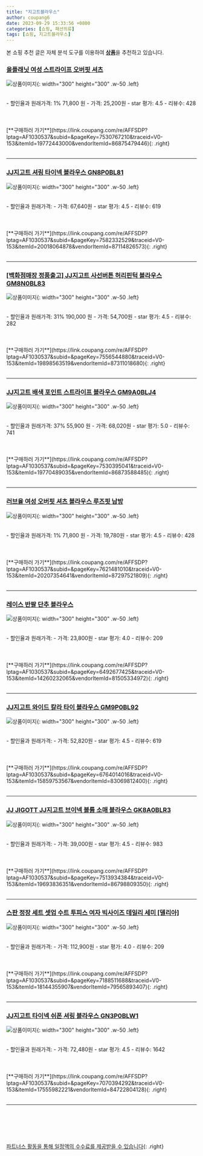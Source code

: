 ```yaml
---
title: "지고트블라우스"
author: coupang6
date: 2023-09-29 15:33:56 +0800
categories: [쇼핑, 패션의류]
tags: [쇼핑, 지고트블라우스]
---
```


본 쇼핑 추천 글은 자체 분석 도구를 이용하여 [**상품**](https://link.coupang.com/a/bao1ui)을 추천하고 있습니다.

### [올플래닛 여성 스트라이프 오버핏 셔츠](https://link.coupang.com/re/AFFSDP?lptag=AF1030537&subid=&pageKey=7530767210&traceid=V0-153&itemId=19772443000&vendorItemId=86875479446)

![상품이미지](https://thumbnail9.coupangcdn.com/thumbnails/remote/230x230ex/image/vendor_inventory/bcc5/50b4012cac4e5f1e5194640727d8451084438329fda414f7b91f98e9a5c7.jpg){: width="300" height="300" .w-50 .left}


<br>
- 할인율과 원래가격: 1%  71,800   원
- 가격: 25,200원
- star 평가: 4.5
- 리뷰수: 428
<br>
<br>
<br>
<br>
[**구매하러 가기**](https://link.coupang.com/re/AFFSDP?lptag=AF1030537&subid=&pageKey=7530767210&traceid=V0-153&itemId=19772443000&vendorItemId=86875479446){: .right}
<br>
<br>

---

### [JJ지고트 셔링 타이넥 블라우스 GN8P0BL81](https://link.coupang.com/re/AFFSDP?lptag=AF1030537&subid=&pageKey=7582332529&traceid=V0-153&itemId=20018064878&vendorItemId=87114826573)

![상품이미지](https://thumbnail10.coupangcdn.com/thumbnails/remote/230x230ex/image/vendor_inventory/956c/10fc8f309495be9a9feac8c0ec25db629c0c20a6cac326bbc93eac92684c.jpg){: width="300" height="300" .w-50 .left}


<br>
- 할인율과 원래가격: 
- 가격: 67,640원
- star 평가: 4.5
- 리뷰수: 619
<br>
<br>
<br>
<br>
[**구매하러 가기**](https://link.coupang.com/re/AFFSDP?lptag=AF1030537&subid=&pageKey=7582332529&traceid=V0-153&itemId=20018064878&vendorItemId=87114826573){: .right}
<br>
<br>

---

### [[백화점매장 정품출고] JJ지고트 사선버튼 허리핀턱 블라우스 GM8N0BL83](https://link.coupang.com/re/AFFSDP?lptag=AF1030537&subid=&pageKey=7556544880&traceid=V0-153&itemId=19898563519&vendorItemId=87311018680)

![상품이미지](https://thumbnail9.coupangcdn.com/thumbnails/remote/230x230ex/image/vendor_inventory/940d/256eff426d92af7f21c0293e1a93283a74428edf287b148cab8d3bc4d259.jpg){: width="300" height="300" .w-50 .left}


<br>
- 할인율과 원래가격: 31%  190,000   원
- 가격: 54,700원
- star 평가: 4.5
- 리뷰수: 282
<br>
<br>
<br>
<br>
[**구매하러 가기**](https://link.coupang.com/re/AFFSDP?lptag=AF1030537&subid=&pageKey=7556544880&traceid=V0-153&itemId=19898563519&vendorItemId=87311018680){: .right}
<br>
<br>

---

### [JJ지고트 배색 포인트 스트라이프 블라우스 GM9A0BLJ4](https://link.coupang.com/re/AFFSDP?lptag=AF1030537&subid=&pageKey=7530395041&traceid=V0-153&itemId=19770489035&vendorItemId=86873588485)

![상품이미지](https://thumbnail7.coupangcdn.com/thumbnails/remote/230x230ex/image/vendor_inventory/5c8d/e0d01f676b2ad4b037e2f54daf6e08ce63be8d8af59e6be145677c89f565.jpg){: width="300" height="300" .w-50 .left}


<br>
- 할인율과 원래가격: 37%  55,900   원
- 가격: 68,020원
- star 평가: 5.0
- 리뷰수: 741
<br>
<br>
<br>
<br>
[**구매하러 가기**](https://link.coupang.com/re/AFFSDP?lptag=AF1030537&subid=&pageKey=7530395041&traceid=V0-153&itemId=19770489035&vendorItemId=86873588485){: .right}
<br>
<br>

---

### [러브율 여성 오버핏 셔츠 블라우스 루즈핏 남방](https://link.coupang.com/re/AFFSDP?lptag=AF1030537&subid=&pageKey=7621481010&traceid=V0-153&itemId=20207354641&vendorItemId=87297521809)

![상품이미지](https://thumbnail10.coupangcdn.com/thumbnails/remote/230x230ex/image/vendor_inventory/a30d/3d4359fad94cc3b728fb29843a42c1eb027c552d23e9fd1699a41ce87b5f.jpg){: width="300" height="300" .w-50 .left}


<br>
- 할인율과 원래가격: 1%  71,800   원
- 가격: 19,780원
- star 평가: 4.5
- 리뷰수: 428
<br>
<br>
<br>
<br>
[**구매하러 가기**](https://link.coupang.com/re/AFFSDP?lptag=AF1030537&subid=&pageKey=7621481010&traceid=V0-153&itemId=20207354641&vendorItemId=87297521809){: .right}
<br>
<br>

---

### [레이스 반팔 단추 블라우스](https://link.coupang.com/re/AFFSDP?lptag=AF1030537&subid=&pageKey=6492677425&traceid=V0-153&itemId=14260232065&vendorItemId=81505334972)

![상품이미지](https://thumbnail7.coupangcdn.com/thumbnails/remote/230x230ex/image/vendor_inventory/a0b6/5f63fdeaba83ca082adcd97beefb1856fa127bf87999409b19b5c905aa22.jpg){: width="300" height="300" .w-50 .left}


<br>
- 할인율과 원래가격: 
- 가격: 23,800원
- star 평가: 4.0
- 리뷰수: 209
<br>
<br>
<br>
<br>
[**구매하러 가기**](https://link.coupang.com/re/AFFSDP?lptag=AF1030537&subid=&pageKey=6492677425&traceid=V0-153&itemId=14260232065&vendorItemId=81505334972){: .right}
<br>
<br>

---

### [JJ지고트 와이드 칼라 타이 블라우스 GM9P0BL92](https://link.coupang.com/re/AFFSDP?lptag=AF1030537&subid=&pageKey=6764014016&traceid=V0-153&itemId=15859753567&vendorItemId=83069812400)

![상품이미지](https://thumbnail9.coupangcdn.com/thumbnails/remote/230x230ex/image/vendor_inventory/b695/a0bb5b3cc5d4f0c101e6030a815dec23b9701523f58c533f0045cadb67bf.jpg){: width="300" height="300" .w-50 .left}


<br>
- 할인율과 원래가격: 
- 가격: 52,820원
- star 평가: 4.5
- 리뷰수: 619
<br>
<br>
<br>
<br>
[**구매하러 가기**](https://link.coupang.com/re/AFFSDP?lptag=AF1030537&subid=&pageKey=6764014016&traceid=V0-153&itemId=15859753567&vendorItemId=83069812400){: .right}
<br>
<br>

---

### [JJ JIGOTT JJ지고트 브이넥 볼륨 소매 블라우스 GK8A0BLR3](https://link.coupang.com/re/AFFSDP?lptag=AF1030537&subid=&pageKey=7513934384&traceid=V0-153&itemId=19693836351&vendorItemId=86798809350)

![상품이미지](https://thumbnail9.coupangcdn.com/thumbnails/remote/230x230ex/image/vendor_inventory/fcd4/f13d52ce9832fefc5ddad8e82b62ab9412b010c5edf593cf44f5caaa72bc.jpg){: width="300" height="300" .w-50 .left}


<br>
- 할인율과 원래가격: 
- 가격: 39,000원
- star 평가: 4.5
- 리뷰수: 983
<br>
<br>
<br>
<br>
[**구매하러 가기**](https://link.coupang.com/re/AFFSDP?lptag=AF1030537&subid=&pageKey=7513934384&traceid=V0-153&itemId=19693836351&vendorItemId=86798809350){: .right}
<br>
<br>

---

### [스판 정장 세트 셋업 수트 투피스 여자 빅사이즈 데일리 세미 [델리아]](https://link.coupang.com/re/AFFSDP?lptag=AF1030537&subid=&pageKey=7188511688&traceid=V0-153&itemId=18144355907&vendorItemId=79565893407)

![상품이미지](https://thumbnail9.coupangcdn.com/thumbnails/remote/230x230ex/image/vendor_inventory/bb80/34313f1091762d51940071a212af2767062d366b4cf8ade52bc32c7881fb.jpg){: width="300" height="300" .w-50 .left}


<br>
- 할인율과 원래가격: 
- 가격: 112,900원
- star 평가: 4.0
- 리뷰수: 209
<br>
<br>
<br>
<br>
[**구매하러 가기**](https://link.coupang.com/re/AFFSDP?lptag=AF1030537&subid=&pageKey=7188511688&traceid=V0-153&itemId=18144355907&vendorItemId=79565893407){: .right}
<br>
<br>

---

### [JJ지고트 타이넥 쉬폰 셔링 블라우스 GN3P0BLW1](https://link.coupang.com/re/AFFSDP?lptag=AF1030537&subid=&pageKey=7070394292&traceid=V0-153&itemId=17555982221&vendorItemId=84722804128)

![상품이미지](https://thumbnail7.coupangcdn.com/thumbnails/remote/230x230ex/image/vendor_inventory/43bc/d52849ddbe168198aed42f467782eecac3c5c5d80552586e650db1065912.jpg){: width="300" height="300" .w-50 .left}


<br>
- 할인율과 원래가격: 
- 가격: 72,480원
- star 평가: 4.5
- 리뷰수: 1642
<br>
<br>
<br>
<br>
[**구매하러 가기**](https://link.coupang.com/re/AFFSDP?lptag=AF1030537&subid=&pageKey=7070394292&traceid=V0-153&itemId=17555982221&vendorItemId=84722804128){: .right}
<br>
<br>

---
<br><br><br><br><br> [파트너스 활동을 통해 일정액의 수수료를 제공받을 수 있습니다](https://link.coupang.com/a/bao1ui){: .right}